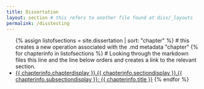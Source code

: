 ```yaml
---
title: Dissertation
layout: section # this refers to another file found at diss/_layouts
permalink: /disstesting
---
```


<ul>
{% assign listofsections = site.dissertation | sort: "chapter" %} # this creates a new operation associated with the .md metadata "chapter" 
{% for chapterinfo in listofsections %} # Looking through the markdown files this line and the line below orders and creates a link to the relevant section.
<li><a href="/diss/dissertation/{{ chapterinfo.chapter |string}}/#{{ chapterinfo.chapter }}.{{ chapterinfo.section }}.{{ chapterinfo.subsection }}">{{ chapterinfo.chapterdisplay }}.{{ chapterinfo.sectiondisplay }}.{{ chapterinfo.subsectiondisplay }}: {{ chapterinfo.title }}</a>
{% endfor %}
</ul>